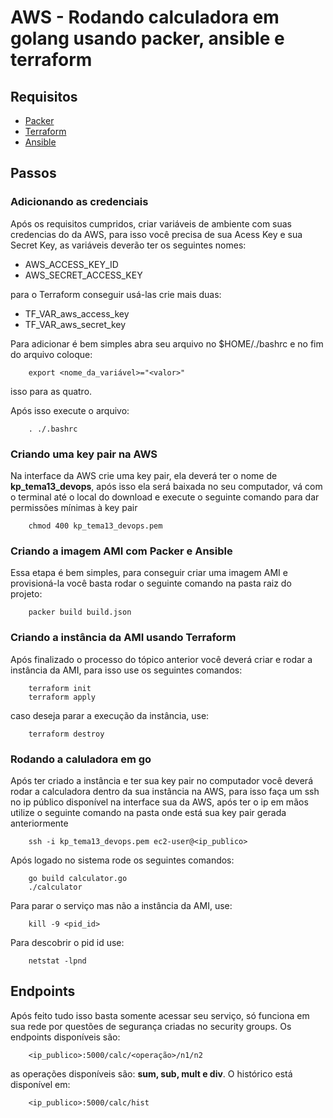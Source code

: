 # AWS - Rodando calculadora em golang usando packer, ansible e terraform

## Requisitos

- [Packer](https://www.packer.io/intro/getting-started/install.html)
- [Terraform](https://learn.hashicorp.com/terraform/getting-started/install.html)
- [Ansible](https://docs.ansible.com/ansible/latest/installation_guide/intro_installation.html)

## Passos

### Adicionando as credenciais
Após os requisitos cumpridos, criar variáveis de ambiente com suas credencias do da AWS, para isso você precisa de sua Acess Key e sua Secret Key, as variáveis deverão ter os seguintes nomes:

- AWS_ACCESS_KEY_ID
- AWS_SECRET_ACCESS_KEY

para o Terraform conseguir usá-las crie mais duas:

- TF_VAR_aws_access_key
- TF_VAR_aws_secret_key

Para adicionar é bem simples abra seu arquivo no $HOME/./bashrc e no fim do arquivo coloque:

        export <nome_da_variável>="<valor>"

isso para as quatro.

Após isso execute o arquivo:

        . ./.bashrc


### Criando uma key pair na AWS

Na interface da AWS crie uma key pair, ela deverá ter o nome de **kp_tema13_devops**, após isso ela será baixada no seu computador, vá com o terminal até o local do download e execute o seguinte comando para dar permissões mínimas à key pair

        chmod 400 kp_tema13_devops.pem

### Criando a imagem AMI com Packer e Ansible

Essa etapa é bem simples, para conseguir criar uma imagem AMI e provisioná-la você basta rodar o seguinte comando na pasta raiz do projeto:

        packer build build.json

### Criando a instância da AMI usando Terraform

Após finalizado o processo do tópico anterior você deverá criar e rodar a instância da AMI, para isso use os seguintes comandos:

        terraform init
        terraform apply

caso deseja parar a execução da instância, use:

        terraform destroy

### Rodando a caluladora em go

Após ter criado a instância e ter sua key pair no computador você deverá rodar a calculadora dentro da sua instância na AWS, para isso faça um ssh no ip público disponível na interface sua da AWS, após ter o ip em mãos utilize o seguinte comando na pasta onde está sua key pair gerada anteriormente

        ssh -i kp_tema13_devops.pem ec2-user@<ip_publico>

Após logado no sistema rode os seguintes comandos:

        go build calculator.go
        ./calculator

Para parar o serviço mas não a instância da AMI, use:

        kill -9 <pid_id>

Para descobrir o pid id use:

        netstat -lpnd

## Endpoints

Após feito tudo isso basta somente acessar seu serviço, só funciona em sua rede por questões de segurança criadas no security groups. Os endpoints disponíveis são:

        <ip_publico>:5000/calc/<operação>/n1/n2

as operações disponíveis são: __sum, sub, mult e div__. O histórico está disponível em:

        <ip_publico>:5000/calc/hist